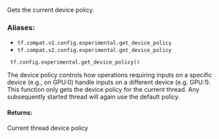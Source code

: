 Gets the current device policy.
### Aliases:
- `tf.compat.v1.config.experimental.get_device_policy`
- `tf.compat.v2.config.experimental.get_device_policy`

```
 tf.config.experimental.get_device_policy()
```
The device policy controls how operations requiring inputs on a specific device (e.g., on GPU:0) handle inputs on a different device (e.g. GPU:1).
This function only gets the device policy for the current thread. Any subsequently started thread will again use the default policy.
#### Returns:
Current thread device policy
